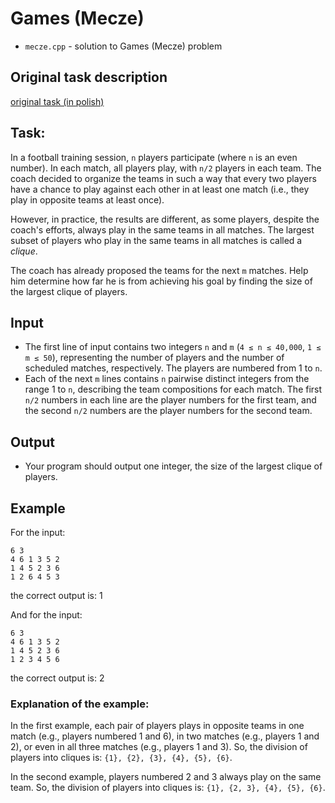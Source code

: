 # Games (Mecze)
- `mecze.cpp` - solution to Games (Mecze) problem

## Original task description
[original task (in polish)](./Lab_03/mecze.pdf)

## Task:

In a football training session, `n` players participate (where `n` is an even number). In each match, all players play, with `n/2` players in each team. The coach decided to organize the teams in such a way that every two players have a chance to play against each other in at least one match (i.e., they play in opposite teams at least once).

However, in practice, the results are different, as some players, despite the coach's efforts, always play in the same teams in all matches. The largest subset of players who play in the same teams in all matches is called a *clique*.

The coach has already proposed the teams for the next `m` matches. Help him determine how far he is from achieving his goal by finding the size of the largest clique of players.

## Input

- The first line of input contains two integers `n` and `m` (`4 ≤ n ≤ 40,000`, `1 ≤ m ≤ 50`), representing the number of players and the number of scheduled matches, respectively. The players are numbered from 1 to `n`.
- Each of the next `m` lines contains `n` pairwise distinct integers from the range 1 to `n`, describing the team compositions for each match. The first `n/2` numbers in each line are the player numbers for the first team, and the second `n/2` numbers are the player numbers for the second team.

## Output

- Your program should output one integer, the size of the largest clique of players.

## Example
For the input:
```
6 3 
4 6 1 3 5 2 
1 4 5 2 3 6 
1 2 6 4 5 3
```

the correct output is:  1

And for the input:
```
6 3 
4 6 1 3 5 2 
1 4 5 2 3 6 
1 2 3 4 5 6
```

the correct output is:  2

### Explanation of the example:
In the first example, each pair of players plays in opposite teams in one match (e.g., players numbered 1 and 6), in two matches (e.g., players 1 and 2), or even in all three matches (e.g., players 1 and 3). So, the division of players into cliques is: `{1}, {2}, {3}, {4}, {5}, {6}`.

In the second example, players numbered 2 and 3 always play on the same team. So, the division of players into cliques is: `{1}, {2, 3}, {4}, {5}, {6}`.








